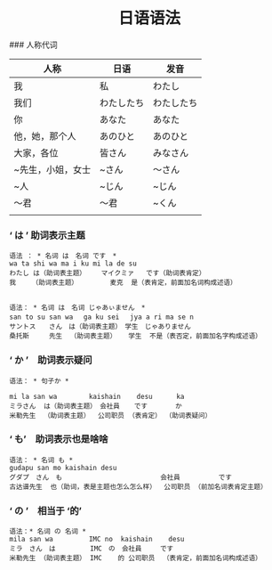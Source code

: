 <h1 align='center'>日语语法</h1>
### 人称代词

| 人称         | 日语         | 发音 |
| ------------ | ------------ | ------------ |
| 我 | 私 |わたし|
| 我们 | わたしたち |わたしたち|
| 你 | あなた |あなた|
| 他，她，那个人 | あのひと |あのひと|
| 大家，各位 | 皆さん |みなさん|
| ~先生，小姐，女士 | ~さん |～さん|
| ~人 | ~じん |~じん|
| ～君 | ～君 |~くん|
|  |  ||

### ‘ は ’ 助词表示主题

```
语法 ： * 名词 は　名词 です　*
wa ta shi wa ma i ku mi la de su
わたし は（助词表主题）　   マイクミァ   です（助词表肯定）
我    （助词表主题） 		麦克  是（表肯定，前面加名词构成述语）


语法： * 名词 は　名词 じゃあぃません　*
san to su san wa 　ga ku sei 　jya a ri ma se n 
サントス　　さん　は（助词表主题）　学生　じゃありません
桑托斯		先生  （助词表主题）   学生  不是（表否定，前面加名字构成述语）
```



### ‘ か ’　助词表示疑问

```
语法： * 句子か *

mi la san wa        kaishain    desu  	  ka
ミラさん  は（助词表主题）　会社員　  です  	  か
米勒先生  （助词表主题）  公司职员 （表肯定） （助词表疑问）
```



### ‘ も’　助词表示也是啥啥

```
语法： * 名词 も *
gudapu san mo kaishain desu
グダプ　さん　も　						会社員　		です
古达谱先生  也（助词，表是主题也怎么怎么样）  公司职员 （前加名词表肯定主题）
```



### ‘ の ’　相当于 ‘的’

```
语法：* 名词 の 名词 *
mila san wa 		IMC no 	kaishain 	desu
ミラ　さん　は　	   IMC　の　会社員　	です
米勒先生 （助词表主题） IMC	的 公司职员 	（表肯定，前面加名词构成述语）

```



